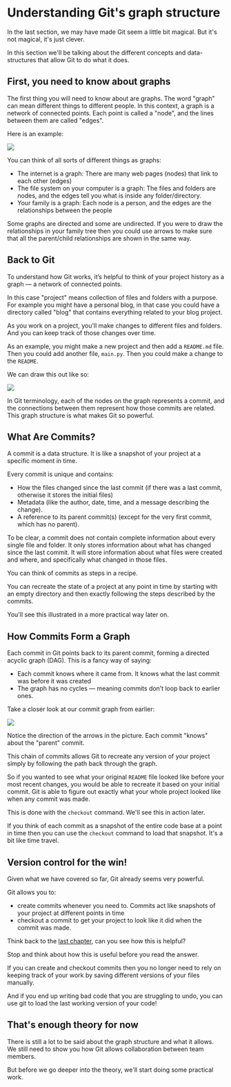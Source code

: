 # Understanding Git's graph structure

In the last section, we may have made Git seem a little bit magical. But it's not magical, it's just clever.

In this section we'll be talking about the different concepts and data-structures that allow Git to do what it does. 

## First, you need to know about graphs

The first thing you will need to know about are graphs. The word "graph" can mean different things to different people. In this context, a graph is a network of connected points.  Each point is called a "node", and the lines between them are called "edges". 

Here is an example: 

![](images/graph1.drawio.svg)

You can think of all sorts of different things as graphs: 

- The internet is a graph: There are many web pages (nodes) that link to each other (edges)
- The file system on your computer is a graph: The files and folders are nodes, and the edges tell you what is inside any folder/directory.
- Your family is a graph: Each node is a person, and the edges are the relationships between the people

Some graphs are directed and some are undirected. If you were to draw the relationships in your family tree then you could use arrows to make sure that all the parent/child relationships are shown in the same way. 

## Back to Git 

To understand how Git works, it’s helpful to think of your project history as a graph — a network of connected points. 

In this case "project" means collection of files and folders with a purpose. For example you might have a personal blog, in that case you could have a directory called "blog" that contains everything related to your blog project. 

As you work on a project, you'll make changes to different files and folders. And you can keep track of those changes over time. 

As an example, you might make a new project and then add a `README.md` file. Then you could add another file, `main.py`. Then you could make a change to the `README`. 

We can draw this out like so: 

![](images/commit_graph.drawio.svg)

In Git terminology, each of the nodes on the  graph represents a commit, and the connections between them represent how those commits are related. This graph structure is what makes Git so powerful.

## What Are Commits?

A commit is a data structure. It is like a snapshot of your project at a specific moment in time.

Every commit is unique and contains:

- How the files changed since the last commit (if there was a last commit, otherwise it stores the initial files)
- Metadata (like the author, date, time, and a message describing the change).
- A reference to its parent commit(s) (except for the very first commit, which has no parent).

To be clear, a commit does not contain complete information about every single file and folder. It only stores information about what has changed since the last commit.  It will store information about what files were created and where, and specifically what changed in those files.

You can think of commits as steps in a recipe. 

You can recreate the state of a project at any point in time by starting with an empty directory and then exactly following the steps described by the commits. 

You'll see this illustrated in a more practical way later on.

## How Commits Form a Graph

Each commit in Git points back to its parent commit, forming a directed acyclic graph (DAG). This is a fancy way of saying:

- Each commit knows where it came from. It knows what the last commit was before it was created
- The graph has no cycles — meaning commits don’t loop back to earlier ones.

Take a closer look at our commit graph from earlier:

![](images/commit_graph.drawio.svg)
 
Notice the direction of the arrows in the picture. Each commit "knows" about the "parent" commit. 

This chain of commits allows Git to recreate any version of your project simply by following the path back through the graph.

So if you wanted to see what your original `README` file looked like before your most recent changes, you would be able to recreate it based on your initial commit. Git is able to figure out exactly what your whole project looked like when any commit was made.

This is done with the `checkout` command. We'll see this in action later.

If you think of each commit as a snapshot of the entire code base at a point in time then you can use the `checkout` command to load that snapshot. It's a bit like time travel.

## Version control for the win!

Given what we have covered so far, Git already seems very powerful.

Git allows you to:

- create commits whenever you need to. Commits act like snapshots of your project at different points in time
- checkout a commit to get your project to look like it did when the commit was made. 

Think back to the [last chapter](01-what-is-git-for.md), can you see how this is helpful? 

Stop and think about how this is useful before you read the answer.

If you can create and checkout commits then you no longer need to rely on keeping track of your work by saving different versions of your files manually. 

And if you end up writing bad code that you are struggling to undo, you can use git to load the last working version of your code!

## That's enough theory for now

There is still a lot to be said about the graph structure and what it allows. We still need to show you how Git allows collaboration between team members. 

But before we go deeper into the theory, we'll start doing some practical work.

